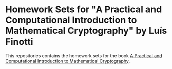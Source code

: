 # Homework Sets for "A Practical and Computational Introduction to Mathematical Cryptography" by Luís Finotti

This repositories contains the homework sets for the book [A Practical and Computational Introduction to Mathematical Cryptography](https://luisfinotti.org/pcimc/).
